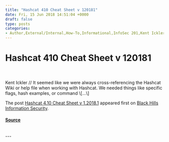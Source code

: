 ```yaml
---
title: "Hashcat 410 Cheat Sheet v 120181"
date: Fri, 15 Jun 2018 14:51:04 +0000
draft: false
type: posts
categories: 
- Author,External/Internal,How-To,Informational,InfoSec 201,Kent Ickler,Password Cracking,Wireless,Cheat Sheet,Cracking,dictionary,Hashcat,Hashing,Jordan Drysdale,Password cracking
---
```

# Hashcat 410 Cheat Sheet v 120181

<br/>

<br/>
Kent Ickler // It seemed like we were always cross-referencing the Hashcat Wiki or help file when working with Hashcat. We needed things like specific flags, hash examples, or command \[…\]

The post [Hashcat 4.10 Cheat Sheet v 1.2018.1](https://www.blackhillsinfosec.com/hashcat-4-10-cheat-sheet-v-1-2018-1/) appeared first on [Black Hills Information Security](https://www.blackhillsinfosec.com).

#### [Source](https://www.blackhillsinfosec.com/hashcat-4-10-cheat-sheet-v-1-2018-1/)

<br/>
---
